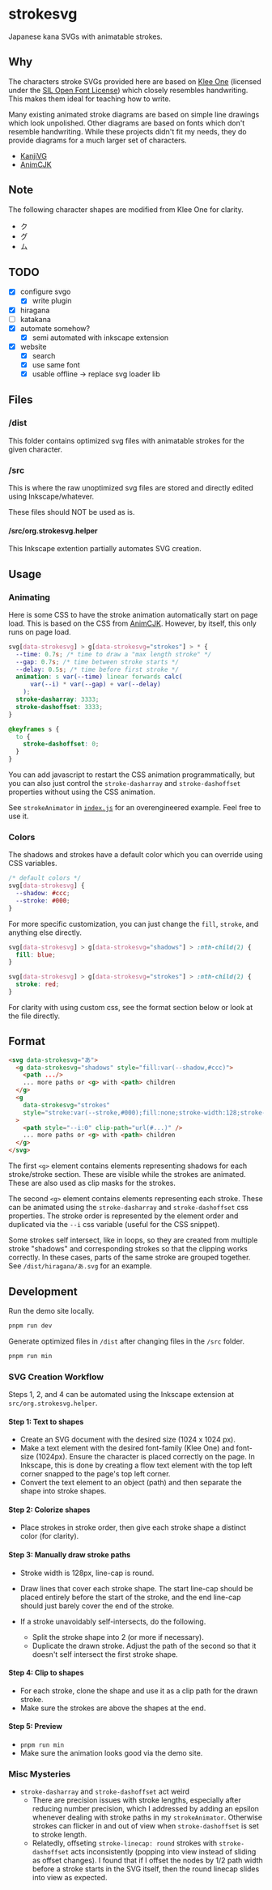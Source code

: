# strokesvg

Japanese kana SVGs with animatable strokes.

## Why

The characters stroke SVGs provided here are based on [Klee One](https://github.com/fontworks-fonts/Klee) (licensed under the [SIL Open Font License](https://openfontlicense.org/)) which closely resembles handwriting. This makes them ideal for teaching how to write.

Many existing animated stroke diagrams are based on simple line drawings which look unpolished. Other diagrams are based on fonts which don't resemble handwriting. While these projects didn't fit my needs, they do provide diagrams for a much larger set of characters.

- [KanjiVG](https://github.com/KanjiVG/kanjivg)
- [AnimCJK](https://github.com/parsimonhi/animCJK)

## Note

The following character shapes are modified from Klee One for clarity.

- ク
- グ
- ム

## TODO

- [x] configure svgo
  - [x] write plugin
- [x] hiragana
- [ ] katakana
- [x] automate somehow?
  - [x] semi automated with inkscape extension
- [x] website
  - [x] search
  - [x] use same font
  - [x] usable offline -> replace svg loader lib

## Files

### /dist

This folder contains optimized svg files with animatable strokes for the given character.

### /src

This is where the raw unoptimized svg files are stored and directly edited using Inkscape/whatever.

These files should NOT be used as is.

#### /src/org.strokesvg.helper

This Inkscape extention partially automates SVG creation.

## Usage

### Animating

Here is some CSS to have the stroke animation automatically start on page load. This is based on the CSS from [AnimCJK](https://github.com/parsimonhi/animCJK). However, by itself, this only runs on page load.

```css
svg[data-strokesvg] > g[data-strokesvg="strokes"] > * {
  --time: 0.7s; /* time to draw a "max length stroke" */
  --gap: 0.7s; /* time between stroke starts */
  --delay: 0.5s; /* time before first stroke */
  animation: s var(--time) linear forwards calc(
      var(--i) * var(--gap) + var(--delay)
    );
  stroke-dasharray: 3333;
  stroke-dashoffset: 3333;
}

@keyframes s {
  to {
    stroke-dashoffset: 0;
  }
}
```

You can add javascript to restart the CSS animation programmatically, but you can also just control the `stroke-dasharray` and `stroke-dashoffset` properties without using the CSS animation.

See `strokeAnimator` in [`index.js`](./index.js) for an overengineered example. Feel free to use it.

### Colors

The shadows and strokes have a default color which you can override using CSS variables.

```css
/* default colors */
svg[data-strokesvg] {
  --shadow: #ccc;
  --stroke: #000;
}
```

For more specific customization, you can just change the `fill`, `stroke`, and anything else directly.

```css
svg[data-strokesvg] > g[data-strokesvg="shadows"] > :nth-child(2) {
  fill: blue;
}

svg[data-strokesvg] > g[data-strokesvg="strokes"] > :nth-child(2) {
  stroke: red;
}
```

For clarity with using custom css, see the format section below or look at the file directly.

## Format

```html
<svg data-strokesvg="あ">
  <g data-strokesvg="shadows" style="fill:var(--shadow,#ccc)">
    <path .../>
    ... more paths or <g> with <path> children
  </g>
  <g
    data-strokesvg="strokes"
    style="stroke:var(--stroke,#000);fill:none;stroke-width:128;stroke-linecap:round"
  >
    <path style="--i:0" clip-path="url(#...)" />
    ... more paths or <g> with <path> children
  </g>
</svg>
```

The first `<g>` element contains elements representing shadows for each stroke/stroke section. These are visible while the strokes are animated. These are also used as clip masks for the strokes.

The second `<g>` element contains elements representing each stroke. These can be animated using the `stroke-dasharray` and `stroke-dashoffset` css properties. The stroke order is represented by the element order and duplicated via the `--i` css variable (useful for the CSS snippet).

Some strokes self intersect, like in loops, so they are created from multiple stroke "shadows" and corresponding strokes so that the clipping works correctly. In these cases, parts of the same stroke are grouped together. See `/dist/hiragana/あ.svg` for an example.

## Development

Run the demo site locally.

```sh
pnpm run dev
```

Generate optimized files in `/dist` after changing files in the `/src` folder.

```sh
pnpm run min
```

### SVG Creation Workflow

Steps 1, 2, and 4 can be automated using the Inkscape extension at `src/org.strokesvg.helper`.

#### Step 1: Text to shapes

- Create an SVG document with the desired size (1024 x 1024 px).
- Make a text element with the desired font-family (Klee One) and font-size (1024px). Ensure the character is placed correctly on the page. In Inkscape, this is done by creating a flow text element with the top left corner snapped to the page's top left corner.
- Convert the text element to an object (path) and then separate the shape into stroke shapes.

#### Step 2: Colorize shapes

- Place strokes in stroke order, then give each stroke shape a distinct color (for clarity).

#### Step 3: Manually draw stroke paths

- Stroke width is 128px, line-cap is round.
- Draw lines that cover each stroke shape. The start line-cap should be placed entirely before the start of the stroke, and the end line-cap should just barely cover the end of the stroke.

- If a stroke unavoidably self-intersects, do the following.
  - Split the stroke shape into 2 (or more if necessary).
  - Duplicate the drawn stroke. Adjust the path of the second so that it doesn't self intersect the first stroke shape.

#### Step 4: Clip to shapes

- For each stroke, clone the shape and use it as a clip path for the drawn stroke.
- Make sure the strokes are above the shapes at the end.

#### Step 5: Preview

- `pnpm run min`
- Make sure the animation looks good via the demo site.

### Misc Mysteries

- `stroke-dasharray` and `stroke-dashoffset` act weird
  - There are precision issues with stroke lengths, especially after reducing number precision, which I addressed by adding an epsilon whenever dealing with stroke paths in my `strokeAnimator`. Otherwise strokes can flicker in and out of view when `stroke-dashoffset` is set to stroke length.
  - Relatedly, offseting `stroke-linecap: round` strokes with `stroke-dashoffset` acts inconsistently (popping into view instead of sliding as offset changes). I found that if I offset the nodes by 1/2 path width before a stroke starts in the SVG itself, then the round linecap slides into view as expected.
